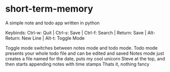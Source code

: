 # short-term-memory
A simple note and todo app written in python

Keybinds: Ctrl-w: Quit | Ctrl-s: Save | Ctrl-f: Search | Return: Save | Alt-Return: New Line | Alt-t: Toggle Mode

Toggle mode switches between notes mode and todo mode. Todo mode presents your whole todo file and can be edited and saved
Notes mode just creates a file named for the date, puts my cool unicorn Steve at the top, and then starts appending notes with time stamps
Thats it, nothing fancy
